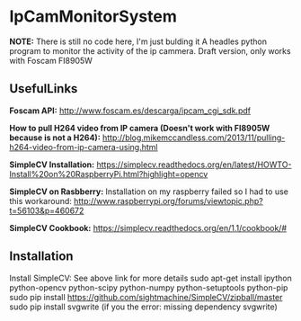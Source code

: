 IpCamMonitorSystem
==================

**NOTE:** There is still no code here, I'm just bulding it
A headles python program to monitor the activity of the ip cammera. Draft version, only works with Foscam FI8905W

UsefulLinks
-------------
**Foscam API:** http://www.foscam.es/descarga/ipcam_cgi_sdk.pdf

**How to pull H264 video from IP camera (Doesn't work with FI8905W because is not a H264):** http://blog.mikemccandless.com/2013/11/pulling-h264-video-from-ip-camera-using.html

**SimpleCV Installation:** https://simplecv.readthedocs.org/en/latest/HOWTO-Install%20on%20RaspberryPi.html?highlight=opencv

**SimpleCV on Rasbberry:** Installation on my raspberry failed so I had to use this workaround: http://www.raspberrypi.org/forums/viewtopic.php?t=56103&p=460672

**SimpleCV Cookbook:** https://simplecv.readthedocs.org/en/1.1/cookbook/# 


Installation
--------------
Install SimpleCV: See above link for more details
	sudo apt-get install ipython python-opencv python-scipy python-numpy python-setuptools python-pip
	sudo pip install https://github.com/sightmachine/SimpleCV/zipball/master
	sudo pip install svgwrite (if you the error: missing dependency svgwrite)

	
